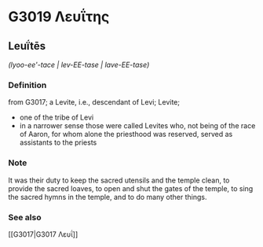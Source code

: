 # G3019 Λευΐτης

## Leuḯtēs

_(lyoo-ee'-tace | lev-EE-tase | lave-EE-tase)_

### Definition

from G3017; a Levite, i.e., descendant of Levi; Levite; 

- one of the tribe of Levi
- in a narrower sense those were called Levites who, not being of the race of Aaron, for whom alone the priesthood was reserved, served as assistants to the priests

### Note

It was their duty to keep the sacred utensils and the temple clean, to provide the sacred loaves, to open and shut the gates of the temple, to sing the sacred hymns in the temple, and to do many other things.

### See also

[[G3017|G3017 Λευΐ]]
